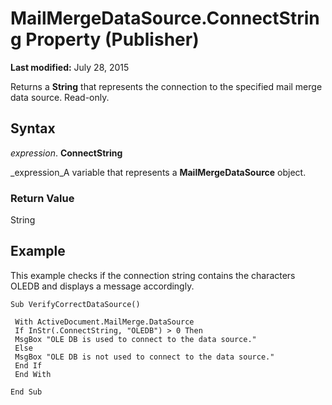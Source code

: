 
# MailMergeDataSource.ConnectString Property (Publisher)

 **Last modified:** July 28, 2015

Returns a  **String** that represents the connection to the specified mail merge data source. Read-only.

## Syntax

 _expression_. **ConnectString**

 _expression_A variable that represents a  **MailMergeDataSource** object.


### Return Value

String


## Example

This example checks if the connection string contains the characters OLEDB and displays a message accordingly.


```
Sub VerifyCorrectDataSource() 
 
 With ActiveDocument.MailMerge.DataSource 
 If InStr(.ConnectString, "OLEDB") > 0 Then 
 MsgBox "OLE DB is used to connect to the data source." 
 Else 
 MsgBox "OLE DB is not used to connect to the data source." 
 End If 
 End With 
 
End Sub
```


